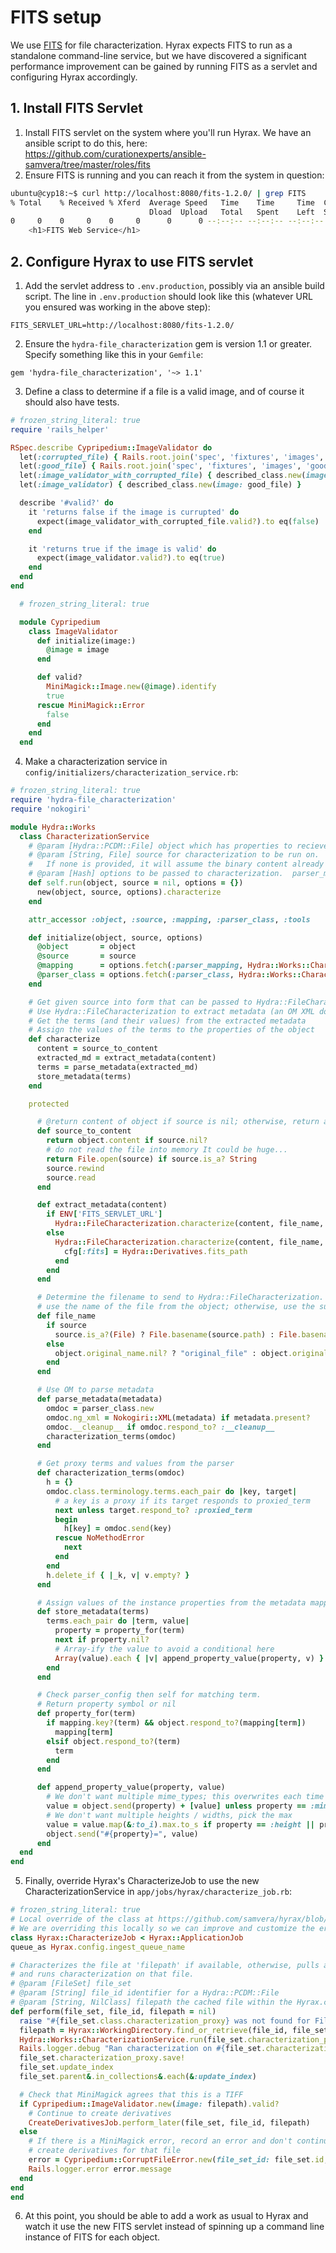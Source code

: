 # FITS setup

We use [FITS](https://projects.iq.harvard.edu/fits/home) for file characterization. Hyrax expects FITS to run as a standalone command-line service, but we have discovered a significant performance improvement can be gained by running FITS as a servlet and configuring Hyrax accordingly.

## 1. Install FITS Servlet

1. Install FITS servlet on the system where you'll run Hyrax. We have an ansible script to do this, here: https://github.com/curationexperts/ansible-samvera/tree/master/roles/fits
2. Ensure FITS is running and you can reach it from the system in question:

  ```bash
  ubuntu@cyp18:~$ curl http://localhost:8080/fits-1.2.0/ | grep FITS
  % Total    % Received % Xferd  Average Speed   Time    Time     Time  Current
                                 Dload  Upload   Total   Spent    Left  Speed
  0     0    0     0    0     0      0      0 --:--:-- --:--:-- --:--:--     0<title>FITS Service</title>
      <h1>FITS Web Service</h1>
  ```

## 2. Configure Hyrax to use FITS servlet

1. Add the servlet address to `.env.production`, possibly via an ansible build script. The line in `.env.production` should look like this (whatever URL you ensured was working in the above step):

  ```
  FITS_SERVLET_URL=http://localhost:8080/fits-1.2.0/
  ```

2. Ensure the `hydra-file_characterization` gem is version 1.1 or greater. Specify something like this in your `Gemfile`:

  ```
  gem 'hydra-file_characterization', '~> 1.1'
 ```

3. Define a class to determine if a file is a valid image, and of course it should also have tests.

  ```ruby
  # frozen_string_literal: true
  require 'rails_helper'

  RSpec.describe Cypripedium::ImageValidator do
    let(:corrupted_file) { Rails.root.join('spec', 'fixtures', 'images', 'corrupted', 'corrupt.png') }
    let(:good_file) { Rails.root.join('spec', 'fixtures', 'images', 'good', 'watermelon.png') }
    let(:image_validator_with_corrupted_file) { described_class.new(image: corrupted_file) }
    let(:image_validator) { described_class.new(image: good_file) }

    describe '#valid?' do
      it 'returns false if the image is currupted' do
        expect(image_validator_with_corrupted_file.valid?).to eq(false)
      end

      it 'returns true if the image is valid' do
        expect(image_validator.valid?).to eq(true)
      end
    end
  end
  ```

  ```ruby
    # frozen_string_literal: true

    module Cypripedium
      class ImageValidator
        def initialize(image:)
          @image = image
        end

        def valid?
          MiniMagick::Image.new(@image).identify
          true
        rescue MiniMagick::Error
          false
        end
      end
    end
  ```

4. Make a characterization service in `config/initializers/characterization_service.rb`:

  ```ruby
  # frozen_string_literal: true
  require 'hydra-file_characterization'
  require 'nokogiri'

  module Hydra::Works
    class CharacterizationService
      # @param [Hydra::PCDM::File] object which has properties to recieve characterization values.
      # @param [String, File] source for characterization to be run on.  File object or path on disk.
      #   If none is provided, it will assume the binary content already present on the object.
      # @param [Hash] options to be passed to characterization.  parser_mapping:, parser_class:, tools:
      def self.run(object, source = nil, options = {})
        new(object, source, options).characterize
      end

      attr_accessor :object, :source, :mapping, :parser_class, :tools

      def initialize(object, source, options)
        @object       = object
        @source       = source
        @mapping      = options.fetch(:parser_mapping, Hydra::Works::Characterization.mapper)
        @parser_class = options.fetch(:parser_class, Hydra::Works::Characterization::FitsDocument)
      end

      # Get given source into form that can be passed to Hydra::FileCharacterization
      # Use Hydra::FileCharacterization to extract metadata (an OM XML document)
      # Get the terms (and their values) from the extracted metadata
      # Assign the values of the terms to the properties of the object
      def characterize
        content = source_to_content
        extracted_md = extract_metadata(content)
        terms = parse_metadata(extracted_md)
        store_metadata(terms)
      end

      protected

        # @return content of object if source is nil; otherwise, return a File or the source
        def source_to_content
          return object.content if source.nil?
          # do not read the file into memory It could be huge...
          return File.open(source) if source.is_a? String
          source.rewind
          source.read
        end

        def extract_metadata(content)
          if ENV['FITS_SERVLET_URL']
            Hydra::FileCharacterization.characterize(content, file_name, :fits_servlet)
          else
            Hydra::FileCharacterization.characterize(content, file_name, :fits) do |cfg|
              cfg[:fits] = Hydra::Derivatives.fits_path
            end
          end
        end

        # Determine the filename to send to Hydra::FileCharacterization. If no source is present,
        # use the name of the file from the object; otherwise, use the supplied source.
        def file_name
          if source
            source.is_a?(File) ? File.basename(source.path) : File.basename(source)
          else
            object.original_name.nil? ? "original_file" : object.original_name
          end
        end

        # Use OM to parse metadata
        def parse_metadata(metadata)
          omdoc = parser_class.new
          omdoc.ng_xml = Nokogiri::XML(metadata) if metadata.present?
          omdoc.__cleanup__ if omdoc.respond_to? :__cleanup__
          characterization_terms(omdoc)
        end

        # Get proxy terms and values from the parser
        def characterization_terms(omdoc)
          h = {}
          omdoc.class.terminology.terms.each_pair do |key, target|
            # a key is a proxy if its target responds to proxied_term
            next unless target.respond_to? :proxied_term
            begin
              h[key] = omdoc.send(key)
            rescue NoMethodError
              next
            end
          end
          h.delete_if { |_k, v| v.empty? }
        end

        # Assign values of the instance properties from the metadata mapping :prop => val
        def store_metadata(terms)
          terms.each_pair do |term, value|
            property = property_for(term)
            next if property.nil?
            # Array-ify the value to avoid a conditional here
            Array(value).each { |v| append_property_value(property, v) }
          end
        end

        # Check parser_config then self for matching term.
        # Return property symbol or nil
        def property_for(term)
          if mapping.key?(term) && object.respond_to?(mapping[term])
            mapping[term]
          elsif object.respond_to?(term)
            term
          end
        end

        def append_property_value(property, value)
          # We don't want multiple mime_types; this overwrites each time to accept last value
          value = object.send(property) + [value] unless property == :mime_type
          # We don't want multiple heights / widths, pick the max
          value = value.map(&:to_i).max.to_s if property == :height || property == :width
          object.send("#{property}=", value)
        end
    end
  end
  ```

5. Finally, override Hyrax's CharacterizeJob to use the new CharacterizationService in `app/jobs/hyrax/characterize_job.rb`:

  ```ruby
  # frozen_string_literal: true
# Local override of the class at https://github.com/samvera/hyrax/blob/master/app/jobs/characterize_job.rb
# We are overriding this locally so we can improve and customize the error logging.
class Hyrax::CharacterizeJob < Hyrax::ApplicationJob
  queue_as Hyrax.config.ingest_queue_name

  # Characterizes the file at 'filepath' if available, otherwise, pulls a copy from the repository
  # and runs characterization on that file.
  # @param [FileSet] file_set
  # @param [String] file_id identifier for a Hydra::PCDM::File
  # @param [String, NilClass] filepath the cached file within the Hyrax.config.working_path
  def perform(file_set, file_id, filepath = nil)
    raise "#{file_set.class.characterization_proxy} was not found for FileSet #{file_set.id}" unless file_set.characterization_proxy?
    filepath = Hyrax::WorkingDirectory.find_or_retrieve(file_id, file_set.id) unless filepath && File.exist?(filepath)
    Hydra::Works::CharacterizationService.run(file_set.characterization_proxy, filepath)
    Rails.logger.debug "Ran characterization on #{file_set.characterization_proxy.id} (#{file_set.characterization_proxy.mime_type})"
    file_set.characterization_proxy.save!
    file_set.update_index
    file_set.parent&.in_collections&.each(&:update_index)

    # Check that MiniMagick agrees that this is a TIFF
    if Cypripedium::ImageValidator.new(image: filepath).valid?
      # Continue to create derivatives
      CreateDerivativesJob.perform_later(file_set, file_id, filepath)
    else
      # If there is a MiniMagick error, record an error and don't continue to
      # create derivatives for that file
      error = Cypripedium::CorruptFileError.new(file_set_id: file_set.id, mime_type: file_set.characterization_proxy.mime_type)
      Rails.logger.error error.message
    end
  end
end
  ```

6. At this point, you should be able to add a work as usual to Hyrax and watch it use the new FITS servlet instead of spinning up a command line instance of FITS for each object.
